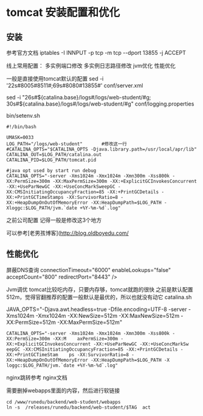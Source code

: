 # tomcat 安装配置和优化

## 安装
参考官方文档
iptables -I INNPUT -p tcp -m tcp --dport 13855 -j ACCEPT

线上常用配置：
多实例端口修改 
多实例日志路径修改
jvm优化
性能优化

一般是直接使用tomcat默认的配置
sed -i '22s#8005#8511#;69s#8080#13855#' conf/server.xml

sed -i "26s#${catalina.base}/logs#/logs/web-student/#g; 30s#${catalina.base}/logs#/logs/web-student/#g" conf/logging.properties

bin/setenv.sh

```
#!/bin/bash

UMASK=0033
LOG_PATH="/logs/web-student"       #修改这一行
#CATALINA_OPTS="$CATALINA_OPTS -Djava.library.path=/usr/local/apr/lib"
CATALINA_OUT=$LOG_PATH/catalina.out
CATALINA_PID=$LOG_PATH/tomcat.pid

#java opt used by start run debug
CATALINA_OPTS="-server -Xms1024m -Xmx1024m -Xmn300m -Xss800k -XX:PermSize=300m -XX:MaxPermSize=300m -XX:+ExplicitGCInvokesConcurrent -XX:+UseParNewGC -XX:+UseConcMarkSweepGC -XX:CMSInitiatingOccupancyFraction=85 -XX:+PrintGCDetails -XX:+PrintGCTimeStamps -XX:SurvivorRatio=8 -XX:+HeapDumpOnOutOfMemoryError -XX:HeapDumpPath=$LOG_PATH -Xloggc:$LOG_PATH/jvm.`date +%Y-%m-%d`.log"
```

之前公司配置 记得一般是修改这3个地方

可以参考[老男孩博客](http://blog.oldboyedu.com/

## 性能优化

屏蔽DNS查询
            connectionTimeout="6000" enableLookups="false" acceptCount="800"
            redirectPort="8443" />

Jvm调优
tomcat比较吃内存，只要内存够，tomcat就跑的很快
之前是默认配置 512m，觉得官翻推荐的配置一般默认是最优的，所以也就没有动它
catalina.sh

JAVA_OPTS="-Djava.awt.headless=true -Dfile.encoding=UTF-8 -server -Xms1024m -Xmx1024m -XX:NewSize=512m -XX:MaxNewSize=512m -XX:PermSize=512m -XX:MaxPermSize=512m"


``` 线上配置
CATALINA_OPTS="-server -Xms1024m -Xmx1024m -Xmn300m -Xss800k -XX:PermSize=300m -XX:M    axPermSize=300m -XX:+ExplicitGCInvokesConcurrent -XX:+UseParNewGC -XX:+UseConcMarkSw    eepGC -XX:CMSInitiatingOccupancyFraction=85 -XX:+PrintGCDetails -XX:+PrintGCTimeStam    ps -XX:SurvivorRatio=8 -XX:+HeapDumpOnOutOfMemoryError -XX:HeapDumpPath=$LOG_PATH -X    loggc:$LOG_PATH/jvm.`date +%Y-%m-%d`.log"
```

nginx跳转参考 nginx文档

需要删掉webapps里面的内容，然后进行软链接
```
cd /www/runedu/backend/web-student/webapps
ln -s  /releases/runedu/backend/web-student/$TAG  act
```
